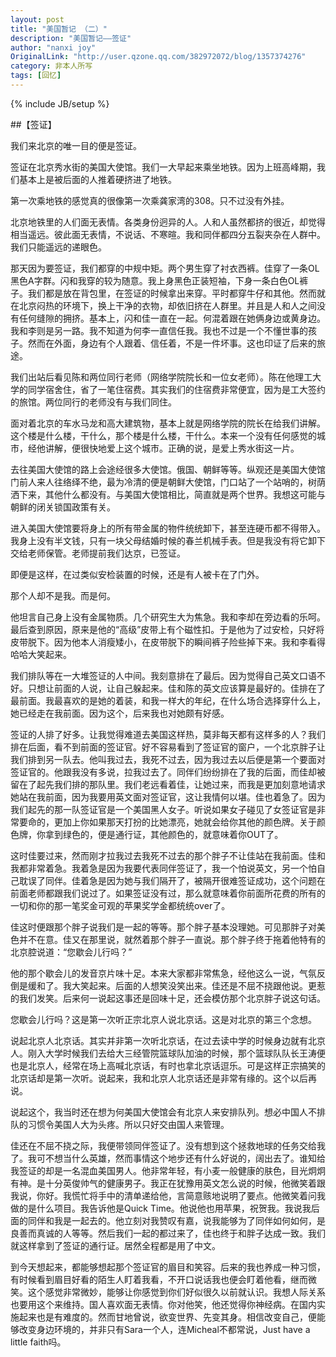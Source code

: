 ```yaml
---
layout: post
title: "美国暂记 （二）"
description: "美国暂记——签证"
author: "nanxi joy"
OriginalLink: "http://user.qzone.qq.com/382972072/blog/1357374276"
category: 非本人所写
tags: [回忆]
---
```

{% include JB/setup %}

##【签证】

我们来北京的唯一目的便是签证。

签证在北京秀水街的美国大使馆。我们一大早起来乘坐地铁。因为上班高峰期，我们基本上是被后面的人推着硬挤进了地铁。

第一次乘地铁的感觉真的很像第一次乘龚家湾的308。只不过没有外挂。

北京地铁里的人们面无表情。各类身份迥异的人。人和人虽然都挤的很近，却觉得相当遥远。彼此面无表情，不说话、不寒暄。我和同伴都四分五裂夹杂在人群中。我们只能遥远的递眼色。

那天因为要签证，我们都穿的中规中矩。两个男生穿了衬衣西裤。佳穿了一条OL黑色A字群。闪和我穿的较为随意。我上身黑色正装短袖，下身一条白色OL裤子。我们都是放在背包里，在签证的时候拿出来穿。平时都穿牛仔和其他。然而就在北京闷热的环境下，换上干净的衣物，却依旧挤在人群里。并且是人和人之间没有任何缝隙的拥挤。基本上，闪和佳一直在一起。何混着跟在她俩身边或黄身边。我和李则是另一路。我不知道为何李一直信任我。我也不过是一个不懂世事的孩子。然而在外面，身边有个人跟着、信任着，不是一件坏事。这也印证了后来的旅途。

我们出站后看见陈和两位同行老师（网络学院院长和一位女老师）。陈在他理工大学的同学宿舍住，省了一笔住宿费。其实我们的住宿费非常便宜，因为是工大签约的旅馆。两位同行的老师没有与我们同住。

面对着北京的车水马龙和高大建筑物，基本上就是网络学院的院长在给我们讲解。这个楼是什么楼，干什么，那个楼是什么楼，干什么。本来一个没有任何感觉的城市，经他讲解，便很快地爱上这个城市。正确的说，是爱上秀水街这一片。

去往美国大使馆的路上会途经很多大使馆。俄国、朝鲜等等。纵观还是美国大使馆门前人来人往络绎不绝，最为冷清的便是朝鲜大使馆，门口站了一个站哨的，树荫洒下来，其他什么都没有。与美国大使馆相比，简直就是两个世界。我想这可能与朝鲜的闭关锁国政策有关。

进入美国大使馆要将身上的所有带金属的物件统统卸下，甚至连硬币都不得带入。我身上没有半文钱，只有一块父母结婚时候的春兰机械手表。但是我没有将它卸下交给老师保管。老师提前我们达京，已签证。

即便是这样，在过类似安检装置的时候，还是有人被卡在了门外。

那个人却不是我。而是何。

他坦言自己身上没有金属物质。几个研究生大为焦急。我和李却在旁边看的乐呵。最后查到原因，原来是他的“高级”皮带上有个磁性扣。于是他为了过安检，只好将皮带脱下。因为他本人消瘦矮小，在皮带脱下的瞬间裤子险些掉下来。我和李看得哈哈大笑起来。

我们排队等在一大堆签证的人中间。我刻意排在了最后。因为觉得自己英文口语不好。只想让前面的人说，让自己躲起来。佳和陈的英文应该算是最好的。佳排在了最前面。我最喜欢的是她的着装，和我一样大的年纪，在什么场合选择穿什么上，她已经走在我前面。因为这个，后来我也对她颇有好感。

签证的人排了好多。让我觉得难道去美国这样热，莫非每天都有这样多的人？我们排在后面，看不到前面的签证官。好不容易看到了签证官的窗户，一个北京胖子让我们排到另一队去。他叫我过去，我死不过去，因为我过去以后便是第一个要面对签证官的。他跟我没有多说，拉我过去了。同伴们纷纷排在了我的后面，而佳却被留在了起先我们排的那队里。我们老远看着佳，让她过来，而我是更加刻意地请求她站在我前面，因为我要用英文面对签证官，这让我情何以堪。佳也着急了。因为我们起先的那一队签证官是一个美国黑人女子。听说如果女子碰见了女签证官是非常要命的，更加上你如果那天打扮的比她漂亮，她就会给你其他的颜色牌。关于颜色牌，你拿到绿色的，便是通行证，其他颜色的，就意味着你OUT了。

这时佳要过来，然而刚才拉我过去我死不过去的那个胖子不让佳站在我前面。佳和我都非常着急。我着急是因为我要代表同伴签证了，我一个怕说英文，另一个怕自己耽误了同伴。佳着急是因为她与我们隔开了，被隔开很难签证成功，这个问题在前面老师都跟我们说过了。如果签证没有过，那么就意味着你前面所花费的所有的一切和你的那一笔奖金可观的苹果奖学金都统统over了。

佳这时便跟那个胖子说我们是一起的等等。那个胖子基本没理她。可见那胖子对美色并不在意。佳又在那里说，就然着那个胖子一直说。那个胖子终于拖着他特有的北京腔说道：“您歇会儿行吗？”

他的那个歇会儿的发音京片味十足。本来大家都非常焦急，经他这么一说，气氛反倒是缓和了。我大笑起来。后面的人想笑没笑出来。佳还是不屈不挠跟他说。更惹的我们发笑。后来何一说起这事还是回味十足，还会模仿那个北京胖子说这句话。

您歇会儿行吗？这是第一次听正宗北京人说北京话。这是对北京的第三个念想。

说起北京人北京话。其实并非第一次听北京话，在过去读中学的时候身边就有北京人。刚入大学时候我们去给大三经管院篮球队加油的时候，那个篮球队队长王涛便也是北京人，经常在场上高喊北京话，有时也拿北京话逗乐。可是这样正宗搞笑的北京话却是第一次听。说起来，我和北京人北京话还是非常有缘的。这个以后再说。

说起这个，我当时还在想为何美国大使馆会有北京人来安排队列。想必中国人不排队的习惯令美国人大为头疼。所以只好交由国人来管理。

佳还在不屈不挠之际，我便带领同伴签证了。没有想到这个拯救地球的任务交给我了。我可不想当什么英雄，然而事情这个地步还有什么好说的，阔出去了。谁知给我签证的却是一名混血美国男人。他非常年轻，有小麦一般健康的肤色，目光炯炯有神。是十分英俊帅气的健康男子。我正在犹豫用英文怎么说的时候，他微笑着跟我说，你好。我慌忙将手中的清单递给他，言简意赅地说明了要点。他微笑着问我做的是什么项目。我告诉他是Quick Time。他说他也用苹果，祝贺我。我说我后面的同伴和我是一起去的。他立刻对我赞叹有嘉，说我能够为了同伴如何如何，是良善而真诚的人等等。然后我们一起的都过来了，佳也终于和胖子达成一致。我们就这样拿到了签证的通行证。居然全程都是用了中文。

到今天想起来，都能够想起那个签证官的眉目和笑容。后来的我也养成一种习惯，有时候看到眉目好看的陌生人盯着我看，不开口说话我也便会盯着他看，继而微笑。这个感觉非常微妙，能够让你感觉到你们好似很久以前就认识。我想人际关系也要用这个来维持。国人喜欢面无表情。你对他笑，他还觉得你神经病。在国内实施起来也是有难度的。然而甘地曾说，欲变世界、先变其身。相信改变自己，便能够改变身边环境的，并非只有Sara一个人，连Micheal不都常说，Just have a little faith吗。
